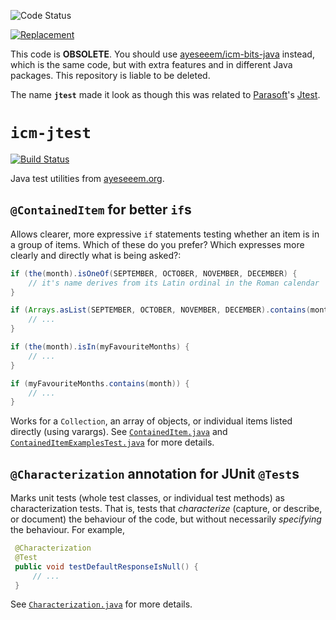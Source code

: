![Code Status](https://img.shields.io/badge/status-obsolete-critical)

[![Replacement](https://img.shields.io/static/v1?label=replacement&message=icm-bits-java&color=green)](https://github.com/ayeseeem/icm-bits-java)

This code is **OBSOLETE**.
You should use
[ayeseeem/icm-bits-java](https://github.com/ayeseeem/icm-bits-java)
instead, which is the same code, but with extra features and in different Java packages.
This repository is liable to be deleted.

The name **`jtest`** made it look as though this was related to
[Parasoft](https://www.parasoft.com/)'s
[Jtest](https://www.parasoft.com/products/jtest).


`icm-jtest`
===========

[![Build Status](https://travis-ci.org/ayeseeem/icm-jtest.svg?branch=master)](https://travis-ci.org/ayeseeem/icm-jtest)

Java test utilities from [ayeseeem.org](https://www.ayeseeem.org/).

`@ContainedItem` for better `if`s
---------------------------------

Allows clearer, more expressive `if` statements testing whether an item is in a
group of items. Which of these do you prefer? Which expresses more clearly
and directly what is being asked?:

```java
if (the(month).isOneOf(SEPTEMBER, OCTOBER, NOVEMBER, DECEMBER) {
    // it's name derives from its Latin ordinal in the Roman calendar
}

if (Arrays.asList(SEPTEMBER, OCTOBER, NOVEMBER, DECEMBER).contains(month)) {
    // ...
}
```

```java
if (the(month).isIn(myFavouriteMonths) {
    // ...
}

if (myFavouriteMonths.contains(month)) {
    // ...
}
```

Works for a `Collection`, an array of objects, or individual items listed
directly (using varargs).
See
[`ContainedItem.java`](https://github.com/ayeseeem/icm-jtest/blob/master/src/main/java/org/ayeseeem/jtest/ContainedItem.java)
and
[`ContainedItemExamplesTest.java`](https://github.com/ayeseeem/icm-jtest/blob/master/src/test/java/org/ayeseeem/jtest/example/ContainedItemExamplesTest.java)
for more details.


`@Characterization` annotation for JUnit `@Test`s
-------------------------------------------------

Marks unit tests (whole test classes, or individual test methods) as
characterization tests. That is, tests that *characterize* (capture,
or describe, or document) the behaviour of the code, but without necessarily
*specifying* the behaviour. For example,

```java
 @Characterization
 @Test
 public void testDefaultResponseIsNull() {
     // ...
 }
```

See
[`Characterization.java`](https://github.com/ayeseeem/icm-jtest/blob/master/src/main/java/org/ayeseeem/jtest/Characterization.java) for more details.
